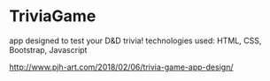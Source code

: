 # TriviaGame
app designed to test your D&D trivia!
technologies used: HTML, CSS, Bootstrap, Javascript

http://www.pjh-art.com/2018/02/06/trivia-game-app-design/
